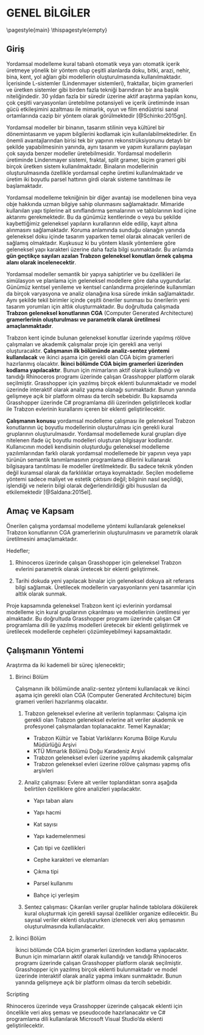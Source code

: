 # GENEL BİLGİLER

\pagestyle{main}
\thispagestyle{empty}

## Giriş

Yordamsal modelleme kural tabanlı otomatik veya yarı otomatik içerik üretmeye yönelik bir yöntem olup çeşitli alanlarda doku, bitki, arazi, nehir, bina, kent, yol ağları gibi modellerin oluşturulmasında kullanılmaktadır. İçerisinde L-sistemler (Lindenmayer sistemleri), fraktallar, biçim gramerleri ve üretken sistemler gibi birden fazla tekniği barındıran bir ana başlık niteliğindedir. 30 yıldan fazla bir süredir üzerine aktif araştırma yapılan konu, çok çeşitli varyasyonları üretebilme potansiyeli ve içerik üretiminde insan gücü etkileşimini azaltması ile mimarlık, oyun ve film endüstrisi sanal ortamlarında cazip bir yöntem olarak görülmektedir [@Schinko:2015gn].

Yordamsal modeller bir binanın, tasarım stilinin veya kültürel bir dönemintasarım ve yapım bilgilerini kodlamak için kullanılabilmektedirler. En önemli avantajlarından birisi tek bir yapının rekonstrüksiyonunu detaylı bir şekilde yapabilmesinin yanında, aynı tasarım ve yapım kurallarını paylaşan çok sayıda benzer modeller üretebilmesidir. Yordamsal modellerin üretiminde Lindenmayer sistemi, fraktal, split gramer, biçim grameri gibi birçok üretken sistem kullanılmaktadır. Binaların modellerinin oluşturulmasında özellikle yordamsal cephe üretimi kullanılmaktadır ve üretim iki boyutlu parsel hattının girdi olarak sisteme tanıtılması ile başlamaktadır.

Yordamsal modelleme tekniğinin bir diğer avantajı ise modellenen bina veya obje hakkında uzman bilgiye sahip olunmasını sağlamaktadır. Mimaride kullanılan yapı tiplerine ait sınıflandırma şemalarının ve tablolarının kod içine aktarımı gerekmektedir. Bu da günümüz kentlerinde o veya bu şekilde kaybettiğimiz geleneksel yapıların kurallarının elde edilip, kayıt altına alınmasını sağlamaktadır. Koruma anlamında sunduğu olanağın yanında geleneksel doku içinde tasarım yaparken temel olarak alınacak verileri de sağlamış olmaktadır. Kuşkusuz ki bu yöntem klasik yöntemlere göre geleneksel yapı karakteri üzerine daha fazla bilgi sunmaktadır. Bu anlamda **gün geçtikçe sayıları azalan Trabzon geleneksel konutları örnek çalışma alanı olarak incelenecektir**.

Yordamsal modeller semantik bir yapıya sahiptirler ve bu özellikleri ile simülasyon ve planlama için geleneksel modellere göre daha uygundurlar. Günümüz kentsel yenileme ve kentsel canlandırma projelerinde kullanımları da birçok varyasyona ve analiz olanağına kısa sürede imkân sağlamaktadır. Aynı şekilde tekil birimler içinde çeşitli öneriler sunması bu önerilerin yeni tasarım yorumları için altlık oluşturmaktadır. Bu doğrultuda çalışmada **Trabzon geleneksel konutlarının CGA** (Computer Generated Architecture) **gramerlerinin oluşturulması ve parametrik olarak üretilmesi amaçlanmaktadır**.

Trabzon kent içinde bulunan geleneksel konutlar üzerinde yapılmış rölöve çalışmaları ve akademik çalışmalar proje için gerekli ana veriyi oluşturacaktır. **Çalışmanın ilk bölümünde analiz-sentez yöntemi kullanılacak** ve ikinci aşama için gerekli olan CGA biçim gramerleri hazırlanmış olacaktır. **İkinci bölümde CGA biçim gramerleri üzerinden kodlama yapılacaktır**. Bunun için mimarların aktif olarak kullandığı ve tanıdığı Rhinoceros programı üzerinde çalışan Grasshopper platform olarak seçilmiştir. Grasshopper için yazılmış birçok eklenti bulunmaktadır ve model üzerinde interaktif olarak analiz yapma olanağı sunmaktadır. Bunun yanında gelişmeye açık bir platform olması da tercih sebebidir. Bu kapsamda Grasshopper üzerinde C\# programlama dili üzerinden geliştirilecek kodlar ile Trabzon evlerinin kurallarını içeren bir eklenti geliştirilecektir.

**Çalışmanın konusu** yordamsal modelleme çalışması ile geleneksel Trabzon konutlarının üç boyutlu modellerinin oluşturulması için gerekli kural gruplarının oluşturulmasıdır. Yordamsal modellemede kural grupları diye nitelenen ifade üç boyutlu modelleri oluşturan bilgisayar kodlarıdır. Kullanıcının modeli kendisinin oluşturduğu geleneksel modelleme yazılımlarından farklı olarak yordamsal modellemede bir yapının veya yapı türünün semantik tanımlamasının programlama dillerini kullanarak bilgisayara tanıtılması ile modeller üretilmektedir. Bu sadece teknik yönden değil kuramsal olarak da farklılıklar ortaya koymaktadır. Seçilen modelleme yöntemi sadece maliyet ve estetik çıktısını değil; bilginin nasıl seçildiği, işlendiği ve nelerin bilgi olarak değerlendirildiği gibi hususları da etkilemektedir [@Saldana:2015el].

## Amaç ve Kapsam

Önerilen çalışma yordamsal modelleme yöntemi kullanılarak geleneksel Trabzon konutlarının CGA gramerlerinin oluşturulmasını ve parametrik olarak üretilmesini amaçlamaktadır.

Hedefler;

<!--Kütlesel cephe ve plan üretiminin beraber yapılacağı bütünleşik bir yöntem geliştirmek.-->

<!--Geliştirilecek yöntem ile kütlesel cephe özelliklerinin yanında plan şeması da oluşturularak iç mekanların kullanım amacına, mekanların birbirleriyle olan orantılarına, aydınlanma ve sirkülasyon gibi özelliklerine ait bilgiler sağlamak.-->

1. Rhinoceros üzerinde çalışan Grasshopper için geleneksel Trabzon evlerini parametrik olarak üretecek bir eklenti geliştirmek.

   <!--Geliştirilecek eklenti ile tahrip olmuş geleneksel Trabzon evleri için tahrip olmadan önceki haline dair muhtemel karakteristik özellikleri üretilebilmek.-->

2. Tarihi dokuda yeni yapılacak binalar için geleneksel dokuya ait referans bilgi sağlamak. Üretilecek modellerin varyasyonlarını yeni tasarımlar için altlık olarak sunmak.

Proje kapsamında geleneksel Trabzon kent içi evlerinin yordamsal modelleme için kural gruplarının çıkarılması ve modellerinin üretilmesi yer almaktadır. Bu doğrultuda Grasshopper programı üzerinde çalışan C\# programlama dili ile yazılmış modelleri üretecek bir eklenti geliştirmek ve üretilecek modellerde cepheleri çözümleyebilmeyi kapsamaktadır.

## Çalışmanın Yöntemi

Araştırma da iki kademeli bir süreç işlenecektir;

1. Birinci Bölüm

   Çalışmanın ilk bölümünde analiz-sentez yöntemi kullanılacak ve ikinci aşama için gerekli olan CGA (Computer Generated Architecture) biçim grameri verileri hazırlanmış olacaktır.
   1. Trabzon geleneksel evlerine ait verilerin toplanması: Çalışma için gerekli olan Trabzon geleneksel evlerine ait veriler akademik ve profesyonel çalışmalardan toplanacaktır. Temel Kaynaklar;

       -   Trabzon Kültür ve Tabiat Varlıklarını Koruma Bölge Kurulu Müdürlüğü Arşivi
       -   KTÜ Mimarlık Bölümü Doğu Karadeniz Arşivi
       -   Trabzon geleneksel evleri üzerine yapılmış akademik çalışmalar
       -   Trabzon geleneksel evleri üzerine rölöve çalışması yapmış ofis arşivleri

   2. Analiz çalışması: Evlere ait veriler toplandıktan sonra aşağıda belirtilen özelliklere göre analizleri yapılacaktır.

       - Yapı taban alanı
       - Yapı hacmi

         <!--Plan tipi-->
       - Kat sayısı
       - Yapı kademelenmesi
       - Çatı tipi ve özellikleri
       - Cephe karakteri ve elemanları
       - Çıkma tipi
       - Parsel kullanımı
       - Bahçe içi yerleşim

   3. Sentez çalışması: Çıkarılan veriler gruplar halinde tablolara dökülerek kural oluşturmak için gerekli sayısal özellikler organize edilecektir. Bu sayısal veriler eklenti oluştururken izlenecek veri akış şemasının oluşturulmasında kullanılacaktır.

2. İkinci Bölüm

   İkinci bölümde CGA biçim gramerleri üzerinden kodlama yapılacaktır. Bunun için mimarların aktif olarak kullandığı ve tanıdığı Rhinoceros programı üzerinde çalışan Grasshopper platform olarak seçilmiştir. Grasshopper için yazılmış birçok eklenti bulunmaktadır ve model üzerinde interaktif olarak analiz yapma imkanı sunmaktadır. Bunun yanında gelişmeye açık bir platform olması da tercih sebebidir.

Scripting

   Rhinoceros üzerinde veya Grasshopper üzerinde çalışacak eklenti için öncelikle veri akış şeması ve pseudocode hazırlanacaktır ve C\# programlama dili kullanılarak Microsoft Visual Studio’da eklenti geliştirilecektir.

<!--**Alternatif yöntemler**-->

<!--Bilgisayar yazılımcısı yardımı-->

<!--C\# programlama dili kullanılırken karşılaşılabilecek olumsuzluklarda bir bilgisayar yazılımcısına başvurulacaktır.-->

<!--Esri City Engine-->

<!--Programlama dili kullanılarak istenilen sonuca ulaşılamaması durumunda Esri firmasına ait City Engine yazılımında CGA kod kurallarını yazarak geleneksel yapılara ait cephe çözümlemeleri oluşturulacaktır.-->

<!--Çalışma Alanı: Trabzon geleneksel kent içi konutları hakkında yeterli hazır bilgiye ulaşılamaması durumunda. Saka (Saka, 1996) tarafından hazırlanmış tez üzerinden Akçaabat geleneksel konutları çalışma alanı olarak tercih edilebilir.-->